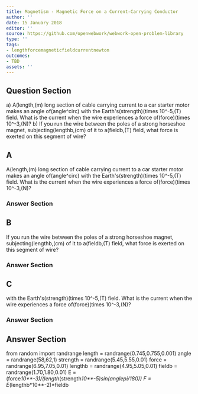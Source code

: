 ```yaml
---
title: Magnetism - Magnetic Force on a Current-Carrying Conductor
author: ''
date: 15 January 2018
editor: ''
source: https://github.com/openwebwork/webwork-open-problem-library
type: ''
tags:
- lengthforcemagneticfieldcurrentnewton
outcomes:
- TBD
assets: ''
---
```


## Question Section 

a) A(length,(m) long section of cable carrying current to a car starter motor makes an angle of(angle^circ) with the Earth's(strength)(times 10^-5,(T) field. What is the current when the wire experiences a force of(force)(times 10^-3,(N)?
b) If you run the wire between the poles of a strong horseshoe magnet, subjecting(lengthb,(cm) of it to a(fieldb,(T) field, what force is exerted on this segment of wire?

## A
A(length,(m) long section of cable carrying current to a car starter motor makes an angle of(angle^circ) with the Earth's(strength)(times 10^-5,(T) field. What is the current when the wire experiences a force of(force)(times 10^-3,(N)?
### Answer Section
## B
If you run the wire between the poles of a strong horseshoe magnet, subjecting(lengthb,(cm) of it to a(fieldb,(T) field, what force is exerted on this segment of wire?
### Answer Section
## C
with the Earth's(strength)(times 10^-5,(T) field. What is the current when the wire experiences a force of(force)(times 10^-3,(N)?
### Answer Section


## Answer Section

from random import randrange
length = randrange(0.745,0.755,0.001)
angle = randrange(58,62,1)
strength = randrange(5.45,5.55,0.01)
force = randrange(6.95,7.05,0.01)
lengthb = randrange(4.95,5.05,0.01)
fieldb = randrange(1.70,1.80,0.01)
E = (force*10**-3)/(length*(strength*10**-5)*sin(angle*pi/180))
F = E*(lengthb*10**-2)*fieldb